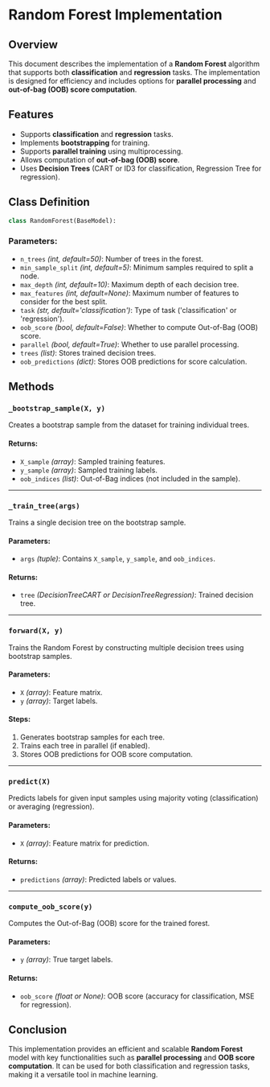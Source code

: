 # Random Forest Implementation

## Overview
This document describes the implementation of a **Random Forest** algorithm that supports both **classification** and **regression** tasks. The implementation is designed for efficiency and includes options for **parallel processing** and **out-of-bag (OOB) score computation**.

## Features
- Supports **classification** and **regression** tasks.
- Implements **bootstrapping** for training.
- Supports **parallel training** using multiprocessing.
- Allows computation of **out-of-bag (OOB) score**.
- Uses **Decision Trees** (CART or ID3 for classification, Regression Tree for regression).

## Class Definition
```python
class RandomForest(BaseModel):
```
### Parameters:
- `n_trees` *(int, default=50)*: Number of trees in the forest.
- `min_sample_split` *(int, default=5)*: Minimum samples required to split a node.
- `max_depth` *(int, default=10)*: Maximum depth of each decision tree.
- `max_features` *(int, default=None)*: Maximum number of features to consider for the best split.
- `task` *(str, default='classification')*: Type of task ('classification' or 'regression').
- `oob_score` *(bool, default=False)*: Whether to compute Out-of-Bag (OOB) score.
- `parallel` *(bool, default=True)*: Whether to use parallel processing.
- `trees` *(list)*: Stores trained decision trees.
- `oob_predictions` *(dict)*: Stores OOB predictions for score calculation.

## Methods

### `_bootstrap_sample(X, y)`
Creates a bootstrap sample from the dataset for training individual trees.

#### Returns:
- `X_sample` *(array)*: Sampled training features.
- `y_sample` *(array)*: Sampled training labels.
- `oob_indices` *(list)*: Out-of-Bag indices (not included in the sample).

---

### `_train_tree(args)`
Trains a single decision tree on the bootstrap sample.

#### Parameters:
- `args` *(tuple)*: Contains `X_sample`, `y_sample`, and `oob_indices`.

#### Returns:
- `tree` *(DecisionTreeCART or DecisionTreeRegression)*: Trained decision tree.

---

### `forward(X, y)`
Trains the Random Forest by constructing multiple decision trees using bootstrap samples.

#### Parameters:
- `X` *(array)*: Feature matrix.
- `y` *(array)*: Target labels.

#### Steps:
1. Generates bootstrap samples for each tree.
2. Trains each tree in parallel (if enabled).
3. Stores OOB predictions for OOB score computation.

---

### `predict(X)`
Predicts labels for given input samples using majority voting (classification) or averaging (regression).

#### Parameters:
- `X` *(array)*: Feature matrix for prediction.

#### Returns:
- `predictions` *(array)*: Predicted labels or values.

---

### `compute_oob_score(y)`
Computes the Out-of-Bag (OOB) score for the trained forest.

#### Parameters:
- `y` *(array)*: True target labels.

#### Returns:
- `oob_score` *(float or None)*: OOB score (accuracy for classification, MSE for regression).

## Conclusion
This implementation provides an efficient and scalable **Random Forest** model with key functionalities such as **parallel processing** and **OOB score computation**. It can be used for both classification and regression tasks, making it a versatile tool in machine learning.


